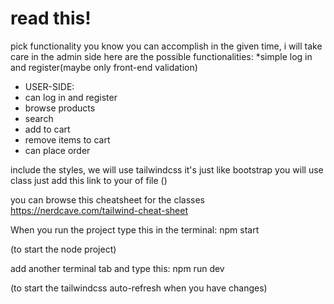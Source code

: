 # read this!
 pick functionality you know you can accomplish in the given time, i will take care in the admin side
 here are the possible functionalities:
 *simple log in and register(maybe only front-end validation)
 * USER-SIDE:
 * can log in and register
 * browse products
 * search
 * add to cart
 * remove items to cart
 * can place order

include the styles, we will use tailwindcss it's just like bootstrap you will use class 
just add this link to your <head> of file (<link rel="stylesheet" href="/css/output.css" >)

you can browse this cheatsheet for the classes https://nerdcave.com/tailwind-cheat-sheet

When you run the project type this in the terminal:
npm start 

(to start the node project)

add another terminal tab and type this:
npm run dev 

(to start the tailwindcss auto-refresh when you have changes)

